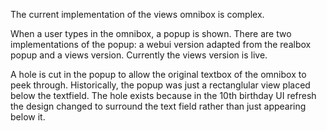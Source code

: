 The current implementation of the views omnibox is complex.

When a user types in the omnibox, a popup is shown. There are two
implementations of the popup: a webui version adapted from the realbox popup and
a views version. Currently the views version is live.

A hole is cut in the popup to allow the original textbox of the omnibox to peek
through. Historically, the popup was just a rectanglular view placed below the
textfield. The hole exists because in the 10th birthday UI refresh the design
changed to surround the text field rather than just appearing below it.
